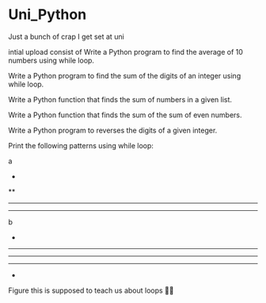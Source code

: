 # Uni_Python
Just a bunch of crap I get set at uni

intial upload consist of
Write a Python program to find the average of 10 numbers using while loop.

Write a Python program to find the sum of the digits of an integer using while loop.

Write a Python function that finds the sum of numbers in a given list.

Write a Python function that finds the sum of the sum of even numbers.

Write a Python program to reverses the digits of a given integer.

Print the following patterns using while loop:

a

 *
 **
 ***
 ****

b

   *
  ***
 *****
  ***
   *


Figure this is supposed to teach us about loops 🤷‍♂️
